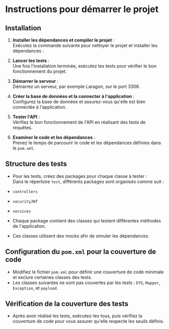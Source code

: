 # Instructions pour démarrer le projet

## Installation

1. **Installer les dépendances et compiler le projet** :  
   Exécutez la commande suivante pour nettoyer le projet et installer les dépendances :  


2. **Lancer les tests** :  
   Une fois l'installation terminée, exécutez les tests pour vérifier le bon fonctionnement du projet.

3. **Démarrer le serveur** :  
   Démarrez un serveur, par exemple Laragon, sur le port 3306.

4. **Créer la base de données et la connecter à l'application** :  
   Configurez la base de données et assurez-vous qu'elle est bien connectée à l'application.

5. **Tester l'API** :  
   Vérifiez le bon fonctionnement de l'API en réalisant des tests de requêtes.

6. **Examiner le code et les dépendances** :  
   Prenez le temps de parcourir le code et les dépendances définies dans le `pom.xml`.

## Structure des tests

- Pour les tests, créez des packages pour chaque classe à tester :  
  Dans le répertoire `test`, différents packages sont organisés comme suit :
- `controllers`
- `securityJWT`
- `services`

- Chaque package contient des classes qui testent différentes méthodes de l'application.
- Ces classes utilisent des mocks afin de simuler les dépendances.

## Configuration du `pom.xml` pour la couverture de code

- Modifiez le fichier `pom.xml` pour définir une couverture de code minimale et exclure certaines classes des tests.
- Les classes suivantes ne sont pas couvertes par les tests : `DTO`, `Mapper`, `Exception`, et `payload`.

## Vérification de la couverture des tests

- Après avoir réalisé les tests, exécutez-les tous, puis vérifiez la couverture de code pour vous assurer qu'elle respecte les seuils définis.
